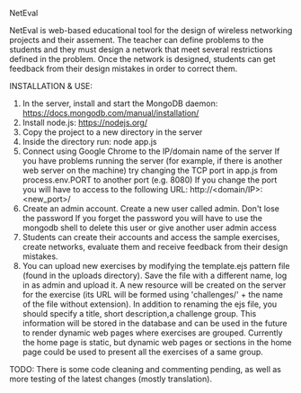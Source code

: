 NetEval 

NetEval is web-based educational tool for the design of wireless networking projects and their assement. The teacher can define problems to the students and they must design a network that meet several restrictions defined in the problem. Once the network is designed, students can get feedback from their design mistakes in order to correct them.

INSTALLATION & USE:
1. In the server, install and start the MongoDB daemon: https://docs.mongodb.com/manual/installation/
2. Install node.js: https://nodejs.org/
3. Copy the project to a new directory in the server
4. Inside the directory run: 
    node app.js
5. Connect using Google Chrome to the IP/domain name of the server
    If you have problems running the server (for example, if there is another web server on the machine) try changing the TCP port in app.js from process.env.PORT to another port (e.g. 8080)
    If you change the port you will have to access to the following URL: http://<domain/IP>:<new_port>/
6. Create an admin account. 
    Create a new user called admin. Don't lose the password
    If you forget the password you will have to use the mongodb shell to delete this user or give another user admin access
7. Students can create their accounts and access the sample exercises, create networks, evaluate them and receive feedback from their design mistakes.
8. You can upload new exercises by modifying the template.ejs pattern file (found in the uploads directory). Save the file with a different name, log in as admin and upload it. A new resource will be created on the server for the exercise (its URL will be formed using 'challenges/' + the name of the file without extension).
    In addition to renaming the ejs file, you should specify a title, short description,a challenge group. This information will be stored in the database and can be used in the future to render dynamic web pages where exercises are grouped.
    Currently the home page is static, but dynamic web pages or sections in the home page could be used to present all the exercises of a same group.

TODO: There is some code cleaning and commenting pending, as well as more testing of the latest changes (mostly translation). 

